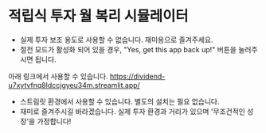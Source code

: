 #  적립식 투자 월 복리 시뮬레이터
- 실제 투자 보조 용도로 사용할 수 없습니다. 재미용으로 즐겨주세요.
- 절전 모드가 활성화 되어 있을 경우, "Yes, get this app back up!" 버튼을 눌러주시면 됩니다.
  
아래 링크에서 사용할 수 있습니다.
https://dividend-u7xytvfnq8ldccjgyeu34m.streamlit.app/

- 스트림릿 환경에서 사용할 수 있습니다. 별도의 설치는 필요 없습니다.
- 재미로 즐겨주시길 바라겠습니다. 실제 투자 환경과 거리가 있으며 '무조건적인 성장'을 가정합니다!
